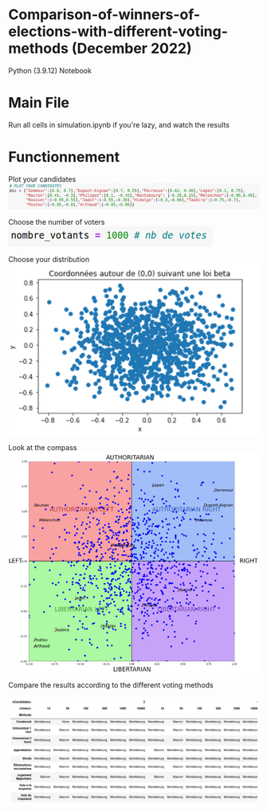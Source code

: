 # Comparison-of-winners-of-elections-with-different-voting-methods (December 2022)

Python (3.9.12) Notebook

# Main File
Run all cells in simulation.ipynb if you're lazy, and watch the results

# Functionnement 

Plot your candidates
![Plot Candidates](/img/plotYourCandidates.png?raw=true "Plot Your Candidates")  


Choose the number of voters  
![Number of Voters](/img/selectVoters.png?raw=true "Number of Voters")

Choose your distribution  
![Distribution](/img/betaDistribution.png?raw=true "Distribution")

Look at the compass
![Political Compass](/img/politicalCompassBetaDistribution.png?raw=true "Political Compass")


Compare the results according to the different voting methods


![Results](/img/finalDataFrame.png?raw=true "Results")
